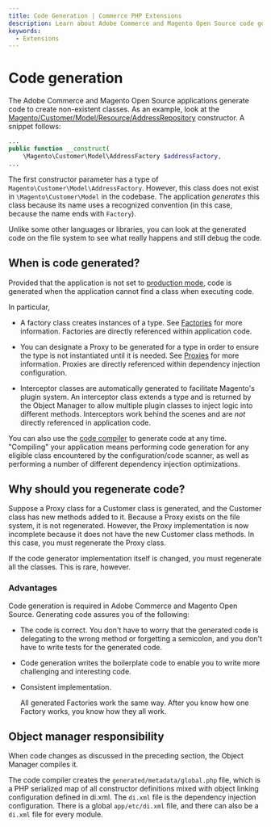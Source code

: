 ```yaml
---
title: Code Generation | Commerce PHP Extensions
description: Learn about Adobe Commerce and Magento Open Source code generation.
keywords:
  - Extensions
---
```


# Code generation

The Adobe Commerce and Magento Open Source applications generate code to create non-existent classes. As an example, look at the [Magento/Customer/Model/Resource/AddressRepository](https://github.com/magento/magento2/blob/2.4/app/code/Magento/Customer/Model/ResourceModel/AddressRepository.php) constructor. A snippet follows:

```php
...
public function __construct(
    \Magento\Customer\Model\AddressFactory $addressFactory,
...
```

The first constructor parameter has a type of `Magento\Customer\Model\AddressFactory`. However, this class does not exist in `\Magento\Customer\Model` in the codebase. The application *generates* this class because its name uses a recognized convention (in this case, because the name ends with `Factory`).

Unlike some other languages or libraries, you can look at the generated code on the file system to see what really happens and still debug the code.

## When is code generated?

Provided that the application is not set to [production mode](https://experienceleague.adobe.com/en/docs/commerce-operations/configuration-guide/setup/application-modes#production-mode), code is generated when the application cannot find a class when executing code.

In particular,

*  A factory class creates instances of a type. See [Factories](factories.md) for more information. Factories are directly referenced within application code.

*  You can designate a Proxy to be generated for a type in order to ensure the type is not instantiated until it is needed. See [Proxies](proxies.md) for more information. Proxies are directly referenced within dependency injection configuration.

*  Interceptor classes are automatically generated to facilitate Magento's plugin system. An interceptor class extends a type and is returned by the Object Manager to allow multiple plugin classes to inject logic into different methods. Interceptors work behind the scenes and are *not* directly referenced in application code.

You can also use the [code compiler](https://experienceleague.adobe.com/en/docs/commerce-operations/configuration-guide/cli/code-compiler) to generate code at any time. "Compiling" your application means performing code generation for any eligible class encountered by the configuration/code scanner, as well as performing a number of different dependency injection optimizations.

## Why should you regenerate code?

Suppose a Proxy class for a Customer class is generated, and the Customer class has new methods added to it. Because a Proxy exists on the file system, it is not regenerated. However, the Proxy implementation is now incomplete because it does not have the new Customer class methods. In this case, you must regenerate the Proxy class.

If the code generator implementation itself is changed, you must regenerate all the classes. This is rare, however.

### Advantages

Code generation is required in Adobe Commerce and Magento Open Source. Generating code assures you of the following:

*  The code is correct. You don't have to worry that the generated code is delegating to the wrong method or forgetting a semicolon, and you don't have to write tests for the generated code.
*  Code generation writes the boilerplate code to enable you to write more challenging and interesting code.
*  Consistent implementation.

   All generated Factories work the same way. After you know how one Factory works, you know how they all work.

## Object manager responsibility

When code changes as discussed in the preceding section, the Object Manager compiles it.

The code compiler creates the `generated/metadata/global.php` file, which is a PHP serialized map of all constructor definitions mixed with object linking configuration defined in di.xml. The `di.xml` file is the dependency injection configuration. There is a global `app/etc/di.xml` file, and there can also be a `di.xml` file for every module.
